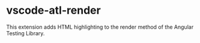 # vscode-atl-render

This extension adds HTML highlighting to the render method of the Angular Testing Library.
